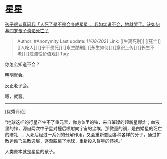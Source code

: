 # 星星
[孩子很认真问我「人死了是不是会变成星星」，我如实说不会，她就哭了。该如何与四岁孩子谈论死亡？](https://www.zhihu.com/question/477396986/answer/2052210098)

> Author: #Anonymity
> Last update: *11/08/2021*
> Link: [[生离死别]] [[死亡]] [[人吃人]] [[宁不畏死]] [[永生酷刑]] [[永生如何]] [[意识上传]] [[长生不老]] [[过渡性价值观]]
> Tag:

你怎么知道不会？

明明就会。

反正老子会。

嗯，就酱。

-----
[优秀评论]

“地球这样的行星产生不了重元素，你身体里的铁，来自璀璨的超新星爆炸；血液里的锌，源自两次中子星对撞后喷射向宇宙的尘埃，那微量的铜，是白矮星的死亡的赠礼……人死后经过一系列的分解作用，又会重新变回各种各样的分子，通过扩散运动飞进散逸层，逐渐脱离了地球，重新投入群星的怀抱。”

人类原本就是星星的孩子。
